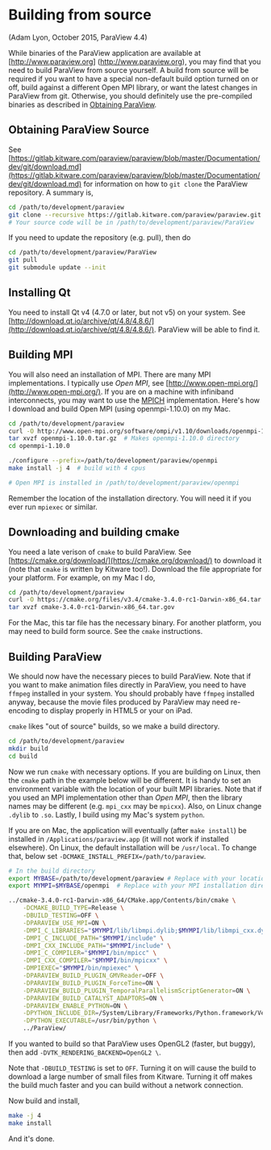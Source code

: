 # Building from source

(Adam Lyon, October 2015, ParaView 4.4)

While binaries of the ParaView application are available at [http://www.paraview.org]
(http://www.paraview.org), you may find that you need to build ParaView from source yourself. A build from source will be required if you want to have a special non-default build option turned on or off, build against a different Open MPI library, or want the latest changes in ParaView from git. Otherwise, you should definitely use the pre-compiled binaries as described in [Obtaining ParaView](../intro/intro.md#obtaining-paraview).

## Obtaining ParaView Source

See [https://gitlab.kitware.com/paraview/paraview/blob/master/Documentation/dev/git/download.md](https://gitlab.kitware.com/paraview/paraview/blob/master/Documentation/dev/git/download.md) for information on how to `git clone` the ParaView repository. A summary is,

```bash
cd /path/to/development/paraview
git clone --recursive https://gitlab.kitware.com/paraview/paraview.git ParaView
# Your source code will be in /path/to/development/paraview/ParaView
```

If you need to update the repository (e.g. pull), then do

```bash
cd /path/to/development/paraview/ParaView
git pull
git submodule update --init
```

## Installing Qt

You need to install Qt v4 (4.7.0 or later, but not v5) on your system. See [http://download.qt.io/archive/qt/4.8/4.8.6/](http://download.qt.io/archive/qt/4.8/4.8.6/). ParaView will be able to find it. 

## Building MPI

You will also need an installation of MPI. There are many MPI implementations. I typically use *Open MPI*, see [http://www.open-mpi.org/](http://www.open-mpi.org/). If you are on a machine with infiniband interconnects, you may want to use the [MPICH](http://www.mpich.org/) implementation. Here's how I download and build Open MPI (using openmpi-1.10.0) on my Mac.

```bash
cd /path/to/development/paraview
curl -O http://www.open-mpi.org/software/ompi/v1.10/downloads/openmpi-1.10.0.tar.gz
tar xvzf openmpi-1.10.0.tar.gz  # Makes openmpi-1.10.0 directory
cd openmpi-1.10.0

./configure --prefix=/path/to/development/paraview/openmpi
make install -j 4  # build with 4 cpus

# Open MPI is installed in /path/to/development/paraview/openmpi
```

Remember the location of the installation directory. You will need it if you ever run `mpiexec` or similar. 

## Downloading and building cmake

You need a late verison of `cmake` to build ParaView. See [https://cmake.org/download/](https://cmake.org/download/) to download it (note that `cmake` is written by Kitware too!). Download the file appropriate for your platform. For example, on my Mac I do,

```bash
cd /path/to/development/paraview
curl -O https://cmake.org/files/v3.4/cmake-3.4.0-rc1-Darwin-x86_64.tar.gz
tar xvzf cmake-3.4.0-rc1-Darwin-x86_64.tar.gov
```
For the Mac, this tar file has the necessary binary. For another platform, you may need to build form source. See the `cmake` instructions. 

## Building ParaView

We should now have the necessary pieces to build ParaView. Note that if you want to make animation files directly in ParaView, you need to have `ffmpeg` installed in your system. You should probably have `ffmpeg` installed anyway, because the movie files produced by ParaView may need re-encoding to display properly in HTML5 or your on iPad. 

`cmake` likes "out of source" builds, so we make a build directory.

```bash
cd /path/to/development/paraview
mkdir build
cd build
```

Now we run `cmake` with necessary options. If you are building on Linux, then the `cmake` path in the example below will be different. It is handy to set an environment variable with the location of your built MPI libraries. Note that if you used an MPI implementation other than *Open MPI*, then the library names may be different (e.g. `mpi_cxx` may be `mpicxx`). Also, on Linux change `.dylib` to `.so`. Lastly, I build using my Mac's system `python`. 

If you are on  Mac, the application will eventually (after `make install`) be installed in `/Applications/paraview.app` (it will not work if installed elsewhere). On Linux, the default installation will be `/usr/local`. To change that, below set `-DCMAKE_INSTALL_PREFIX=/path/to/paraview`. 

```bash
# In the build directory
export MYBASE=/path/to/development/paraview # Replace with your location
export MYMPI=$MYBASE/openmpi  # Replace with your MPI installation directory 

../cmake-3.4.0-rc1-Darwin-x86_64/CMake.app/Contents/bin/cmake \
    -DCMAKE_BUILD_TYPE=Release \
    -DBUILD_TESTING=OFF \
    -DPARAVIEW_USE_MPI=ON \
    -DMPI_C_LIBRARIES="$MYMPI/lib/libmpi.dylib;$MYMPI/lib/libmpi_cxx.dylib" \
    -DMPI_C_INCLUDE_PATH="$MYMPI/include" \
    -DMPI_CXX_INCLUDE_PATH="$MYMPI/include" \
    -DMPI_C_COMPILER="$MYMPI/bin/mpicc" \
    -DMPI_CXX_COMPILER="$MYMPI/bin/mpicxx" \
    -DMPIEXEC="$MYMPI/bin/mpiexec" \
    -DPARAVIEW_BUILD_PLUGIN_GMVReader=OFF \
    -DPARAVIEW_BUILD_PLUGIN_ForceTime=ON \
    -DPARAVIEW_BUILD_PLUGIN_TemporalParallelismScriptGenerator=ON \
    -DPARAVIEW_BUILD_CATALYST_ADAPTORS=ON \
    -DPARAVIEW_ENABLE_PYTHON=ON \
    -DPYTHON_INCLUDE_DIR=/System/Library/Frameworks/Python.framework/Versions/2.7/include/python2.7 \
    -DPYTHON_EXECUTABLE=/usr/bin/python \
    ../ParaView/
```

If you wanted to build so that ParaView uses OpenGL2 (faster, but buggy), then add `-DVTK_RENDERING_BACKEND=OpenGL2 \`. 

Note that `-DBUILD_TESTING` is set to `OFF`. Turning it on will cause the build to download a large number of small files from Kitware. Turning it off makes the build much faster and you can build without a network connection.

Now build and install,

```bash
make -j 4
make install
```

And it's done. 


